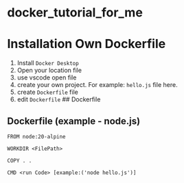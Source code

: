 # docker_tutorial_for_me

# Installation Own Dockerfile 
1. Install `Docker Desktop`
2. Open your location file
3. use vscode open file
4. create your own project. For example: `hello.js` file here.
5. create `Dockerfile` file
6. edit `Dockerfile` ## Dockerfile


## Dockerfile (example - node.js)
```
FROM node:20-alpine

WORKDIR <FilePath>

COPY . .

CMD <run Code> [example:('node hello.js')]
```

